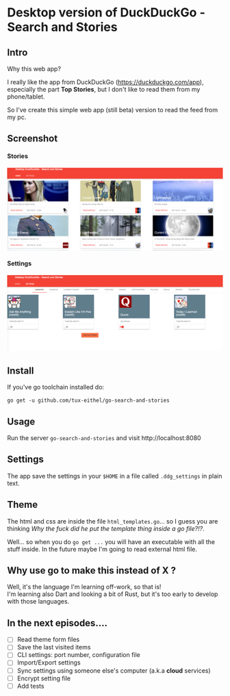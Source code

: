 # Desktop version of DuckDuckGo - Search and Stories



## Intro
Why this web app?

I really like the app from DuckDuckGo (https://duckduckgo.com/app), especially the part **Top Stories**, but I don't like to read them from my phone/tablet.

So I've create this simple web app (still beta) version to read the feed from my pc.



## Screenshot

#### Stories
![List Stories](/screenshot/stories.png?raw=true)

#### Settings
![Settings](/screenshot/settings.png?raw=true)



## Install

If you've go toolchain installed do:
```
go get -u github.com/tux-eithel/go-search-and-stories
```



## Usage

Run the server `go-search-and-stories` and visit http://localhost:8080



## Settings

The app save the settings in your `$HOME` in a file called `.ddg_settings` in plain text.



## Theme

The html and css are inside the file `html_templates.go`... so I guess you are thinking *Why the fuck did he put the template thing inside a go file?!?*.

Well... so when you do `go get ...` you will have an executable with all the stuff inside. In the future maybe I'm going to read external html file.



## Why use go to make this instead of X ?

Well, it's the language I'm learning off-work, so that is!  
I'm learning also Dart and looking a bit of Rust, but it's too early to develop with those languages.



## In the next episodes....

- [ ] Read theme form files
- [ ] Save the last visited items
- [ ] CLI settings: port number, configuration file
- [ ] Import/Export settings
- [ ] Sync settings using someone else's computer (a.k.a **cloud** services)
- [ ] Encrypt setting file
- [ ] Add tests
